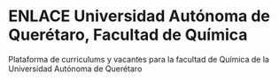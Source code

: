 # ENLACE Universidad Autónoma de Querétaro, Facultad de Química
 Plataforma de curriculums y vacantes para la facultad de Química de la Universidad Autónoma de Querétaro
